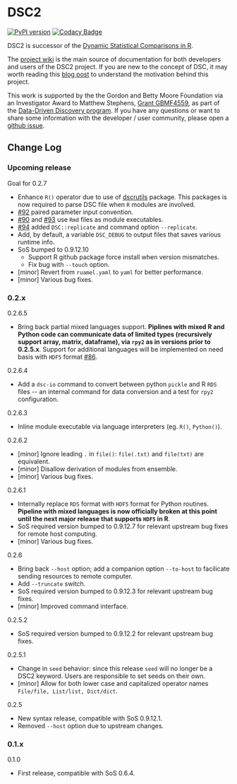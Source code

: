 
# DSC2

[![PyPI version](https://badge.fury.io/py/dsc.svg)](https://badge.fury.io/py/dsc)
[![Codacy Badge](https://api.codacy.com/project/badge/Grade/46bb573ea0414f6095f1b7fd4bedbfd3)](https://www.codacy.com/app/gaow/dsc2?utm_source=github.com&amp;utm_medium=referral&amp;utm_content=stephenslab/dsc2&amp;utm_campaign=Badge_Grade)

DSC2 is successor of the [Dynamic Statistical Comparisons in R](https://github.com/stephens999/dscr).

The [project wiki](https://stephenslab.github.io/dsc-wiki) is the main source of documentation for both developers and users of the DSC2 project. If you are new to the concept of DSC, it may worth reading this [blog post](http://stephens999.github.io/blog/2014/10/Data-Driven-Discovery.html) to understand the motivation behind this project.

This work is supported by the the Gordon and Betty Moore Foundation via an Investigator Award to Matthew Stephens, [Grant GBMF4559](https://www.moore.org/grants/list/GBMF4559), as part of the [Data-Driven Discovery program](https://www.moore.org/programs/science/data-driven-discovery). If you have any questions or want to share some information with the developer / user community, please open a [github issue](https://github.com/stephenslab/dsc2/issues).

## Change Log

### Upcoming release

Goal for 0.2.7

* Enhance `R()` operator due to use of [dscrutils](https://github.com/stephenslab/dsc2/tree/master/dscrutils) package. This packages is now required to parse DSC file when `R` modules are involved.
* [#92](https://github.com/stephenslab/dsc2/issues/92) paired parameter input convention.
* [#90](https://github.com/stephenslab/dsc2/issues/90) and [#93](https://github.com/stephenslab/dsc2/issues/93) use `Rmd` files as module executables.
* [#94](https://github.com/stephenslab/dsc2/issues/94) added `DSC::replicate` and command option `--replicate`.
* Add, by default, a variable `DSC_DEBUG` to output files that saves various runtime info.
* SoS bumped to 0.9.12.10 
  * Support R github package force install when version mismatches.
  * Fix bug with `--touch` option.
* [minor] Revert from `ruamel.yaml` to `yaml` for better performance.
* [minor] Various bug fixes.

### 0.2.x

0.2.6.5

* Bring back partial mixed languages support. **Piplines with mixed R and Python code can communicate data of limited types (recursively support array, matrix, dataframe), via `rpy2` as in versions prior to 0.2.5.x**. Support for additional languages will be implemented on need basis with `HDF5` format [#86](https://github.com/stephenslab/dsc2/issues/86).

0.2.6.4

* Add a `dsc-io` command to convert between python `pickle` and R `RDS` files -- an internal command for data conversion and a test for `rpy2` configuration.

0.2.6.3

* Inline module executable via language interpreters (eg. `R()`, `Python()`).

0.2.6.2

* [minor] Ignore leading `.` in `file()`: `file(.txt)` and `file(txt)` are equivalent.
* [minor] Disallow derivation of modules from ensemble.
* [minor] Various bug fixes.

0.2.6.1

* Internally replace `RDS` format with `HDF5` format for Python routines. **Pipeline with mixed languages is now officially broken at this point until the next major release that supports `HDF5` in R**.
* SoS required version bumped to 0.9.12.7 for relevant upstream bug fixes for remote host computing.
* [minor] Various bug fixes.

0.2.6

* Bring back `--host` option; add a companion option `--to-host` to facilicate sending resources to remote computer.
* Add `--truncate` switch.
* SoS required version bumped to 0.9.12.3 for relevant upstream bug fixes.
* [minor] Improved command interface.

0.2.5.2

* SoS required version bumped to 0.9.12.2 for relevant upstream bug fixes.

0.2.5.1

* Change in `seed` behavior: since this release `seed` will no longer be a DSC2 keyword. Users are responsible to set seeds on their own.
* [minor] Allow for both lower case and capitalized operator names `File/file, List/list, Dict/dict`.

0.2.5

* New syntax release, compatible with SoS 0.9.12.1.
* Removed `--host` option due to upstream changes.

### 0.1.x

0.1.0

* First release, compatible with SoS 0.6.4.
